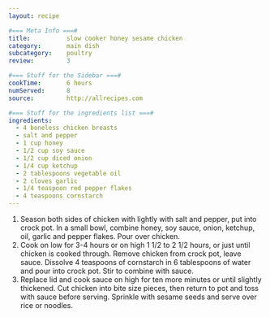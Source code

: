```yaml
---
layout: recipe

#=== Meta Info ===#
title: 			slow cooker honey sesame chicken
category:		main dish					
subcategory:	poultry
review:			3

#=== Stuff for the Sidebar ===#
cookTime:		6 hours
numServed:		8
source:			http://allrecipes.com

#=== Stuff for the ingredients list ===#
ingredients:
  - 4 boneless chicken breasts
  - salt and pepper
  - 1 cup honey
  - 1/2 cup soy sauce
  - 1/2 cup diced onion
  - 1/4 cup ketchup
  - 2 tablespoons vegetable oil
  - 2 cloves garlic
  - 1/4 teaspoon red pepper flakes
  - 4 teaspoons cornstarch
---
```


1. Season both sides of chicken with lightly with salt and pepper, put into crock pot. In a small bowl, combine honey, soy sauce, onion, ketchup, oil, garlic and pepper flakes. Pour over chicken.
2. Cook on low for 3-4 hours or on high 1 1/2 to 2 1/2 hours, or just until chicken is cooked through. Remove chicken from crock pot, leave sauce. Dissolve 4 teaspoons of cornstarch in 6 tablespoons of water and pour into crock pot. Stir to combine with sauce.
3. Replace lid and cook sauce on high for ten more minutes or until slightly thickened. Cut chicken into bite size pieces, then return to pot and toss with sauce before serving. Sprinkle with sesame seeds and serve over rice or noodles.
